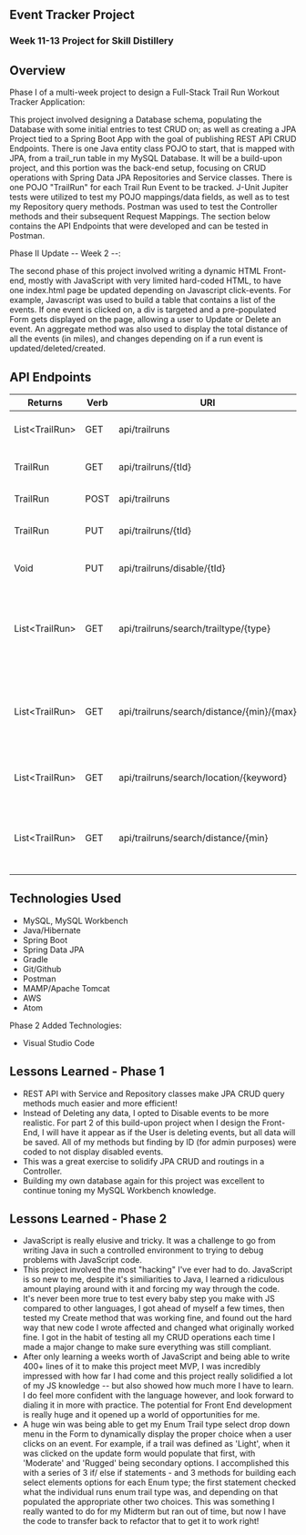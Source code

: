 ## Event Tracker Project

### Week 11-13 Project for Skill Distillery

## Overview

Phase I of a multi-week project to design a Full-Stack Trail Run Workout Tracker Application:

This project involved designing a Database schema, populating the Database with some initial entries to test CRUD on; as well as creating a JPA Project tied to a Spring Boot App with the goal of publishing REST API CRUD Endpoints. There is one Java entity class POJO to start, that is mapped with JPA, from a trail_run table in my MySQL Database. It will be a build-upon project, and this portion was the back-end setup, focusing on CRUD operations with Spring Data JPA Repositories and Service classes. There is one POJO "TrailRun" for each Trail Run Event to be tracked.  J-Unit Jupiter tests were utilized to test my POJO mappings/data fields, as well as to test my Repository query methods.  Postman was used to test the Controller methods and their subsequent Request Mappings.  The section below contains the API Endpoints that were developed and can be tested in Postman.

Phase II Update -- Week 2 --:

The second phase of this project involved writing a dynamic HTML Front-end, mostly with JavaScript with very limited hard-coded HTML, to have one index.html page be updated depending on Javascript click-events.  For example, Javascript was used to build a table that contains a list of the events.  If one event is clicked on, a div is targeted and a pre-populated Form gets displayed on the page, allowing a user to Update or Delete an event.  An aggregate method was also used to display the total distance of all the events (in miles), and changes depending on if a run event is updated/deleted/created.  

## API Endpoints

|Returns   | Verb        | URI    | Description |
|----------|-------------|--------|-------------|
| List&lt;TrailRun&gt; | GET  | api/trailruns | Retrieve List of Active Trail Runs |
| TrailRun | GET | api/trailruns/{tId} | Retrieve one Trail Run by ID |
| TrailRun | POST | api/trailruns | Creates a new Trail Run |
| TrailRun | PUT | api/trailruns/{tId} | Updates an existing Trail Run by ID |
| Void | PUT | api/trailruns/disable/{tId} | Disables an existing Trail Run by ID |
| List&lt;TrailRun&gt; | GET | api/trailruns/search/trailtype/{type} | Retrieve List of Trail Runs of a certain Enum type: ("LIGHT", "MODERATE", "RUGGED") |
| List&lt;TrailRun&gt; | GET | api/trailruns/search/distance/{min}/{max} | Retrieve List of Trail Runs within a specific distance range (in miles) |
| List&lt;TrailRun&gt; | GET | api/trailruns/search/location/{keyword} | Retrieve List of Trail Runs by a location keyword |
| List&lt;TrailRun&gt; | GET | api/trailruns/search/distance/{min} | Retrieve List of Trail Runs with a minimum distance (in miles) |

## Technologies Used
* MySQL, MySQL Workbench
* Java/Hibernate
* Spring Boot
* Spring Data JPA
* Gradle
* Git/Github
* Postman
* MAMP/Apache Tomcat
* AWS
* Atom

Phase 2 Added Technologies:

* Visual Studio Code

## Lessons Learned - Phase 1

* REST API with Service and Repository classes make JPA CRUD query methods much easier and more efficient!
* Instead of Deleting any data, I opted to Disable events to be more realistic.  For part 2 of this build-upon project when I design the Front-End, I will have it appear as if the User is deleting events, but all data will be saved. All of my methods but finding by ID (for admin purposes) were coded to not display disabled events.
* This was a great exercise to solidify JPA CRUD and routings in a Controller.
* Building my own database again for this project was excellent to continue toning my MySQL Workbench knowledge.

## Lessons Learned - Phase 2

* JavaScript is really elusive and tricky.  It was a challenge to go from writing Java in such a controlled environment to trying to debug problems with JavaScript code.
* This project involved the most "hacking" I've ever had to do.  JavaScript is so new to me, despite it's similiarities to Java, I learned a ridiculous amount playing around with it and forcing my way through the code.
* It's never been more true to test every baby step you make with JS compared to other languages, I got ahead of myself a few times, then tested my Create method that was working fine, and found out the hard way that new code I wrote affected and changed what originally worked fine.  I got in the habit of testing all my CRUD operations each time I made a major change to make sure everything was still compliant.
* After only learning a weeks worth of JavaScript and being able to write 400+ lines of it to make this project meet MVP, I was incredibly impressed with how far I had come and this project really solidified a lot of my JS knowledge -- but also showed how much more I have to learn.  I do feel more confident with the language however, and look forward to dialing it in more with practice.  The potential for Front End development is really huge and it opened up a world of opportunities for me.
* A huge win was being able to get my Enum Trail type select drop down menu in the Form to dynamically display the proper choice when a user clicks on an event.  For example, if a trail was defined as 'Light', when it was clicked on the update form would populate that first, with 'Moderate' and 'Rugged' being secondary options.  I accomplished this with a series of 3 if/ else if statements - and 3 methods for building each select elements options for each Enum type; the first statement checked what the individual runs enum trail type was, and depending on that populated the appropriate other two choices.  This was something I really wanted to do for my Midterm but ran out of time, but now I have the code to transfer back to refactor that to get it to work right!
